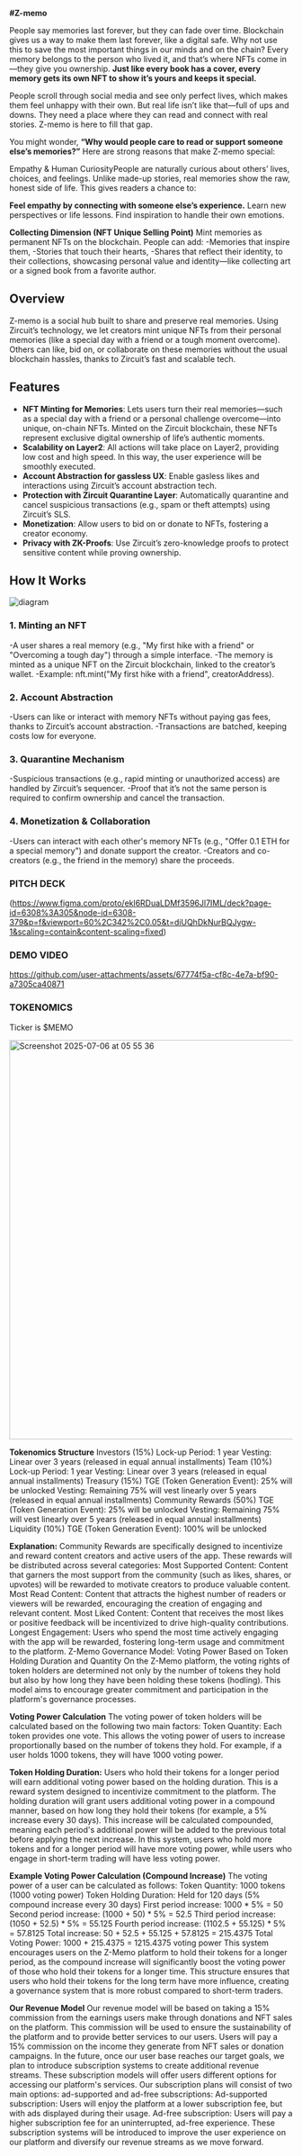 
**#Z-memo**

People say memories last forever, but they can fade over time. Blockchain gives us a way to make them last forever, like a digital safe. Why not use this to save the most important things in our minds and on the chain? Every memory belongs to the person who lived it, and that’s where NFTs come in—they give you ownership. **Just like every book has a cover, every memory gets its own NFT to show it’s yours and keeps it special.**

People scroll through social media and see only perfect lives, which makes them feel unhappy with their own. But real life isn’t like that—full of ups and downs. They need a place where they can read and connect with real stories. Z-memo is here to fill that gap.

You might wonder, **“Why would people care to read or support someone else’s memories?”** Here are strong reasons that make Z-memo special:

Empathy & Human CuriosityPeople are naturally curious about others’ lives, choices, and feelings. Unlike made-up stories, real memories show the raw, honest side of life. This gives readers a chance to:

**Feel empathy by connecting with someone else’s experience.**
Learn new perspectives or life lessons.
Find inspiration to handle their own emotions.

**Collecting Dimension (NFT Unique Selling Point)**
Mint memories as permanent NFTs on the blockchain. People can add:
-Memories that inspire them,
-Stories that touch their hearts,
-Shares that reflect their identity,
to their collections, showcasing personal value and identity—like collecting art or a signed book from a favorite author.


## Overview
Z-memo is a social hub built to share and preserve real memories. Using Zircuit’s technology, we let creators mint unique NFTs from their personal memories (like a special day with a friend or a tough moment overcome). Others can like, bid on, or collaborate on these memories without the usual blockchain hassles, thanks to Zircuit’s fast and scalable tech.


## Features
- **NFT Minting for Memories**: Lets users turn their real memories—such as a special day with a friend or a personal challenge overcome—into unique, on-chain NFTs. Minted on the Zircuit blockchain, these NFTs represent exclusive digital ownership of life’s authentic moments.
- **Scalability on Layer2**: All actions will take place on Layer2, providing low cost and high speed. In this way, the user experience will be smoothly executed.
- **Account Abstraction for gassless UX**: Enable gasless likes and interactions using Zircuit’s account abstraction tech.
- **Protection with Zircuit Quarantine Layer**: Automatically quarantine and cancel suspicious transactions (e.g., spam or theft attempts) using Zircuit’s SLS.
- **Monetization**: Allow users to bid on or donate to NFTs, fostering a creator economy.
- **Privacy with ZK-Proofs**: Use Zircuit’s zero-knowledge proofs to protect sensitive content while proving ownership.

## How It Works

![diagram](https://github.com/user-attachments/assets/c44ebd01-8326-4fe7-9d3c-1d82653852ca)


### 1. Minting an NFT
-A user shares a real memory (e.g., "My first hike with a friend" or "Overcoming a tough day") through a simple interface.
-The memory is minted as a unique NFT on the Zircuit blockchain, linked to the creator’s wallet.
-Example: nft.mint("My first hike with a friend", creatorAddress).


### 2. Account Abstraction
-Users can like or interact with memory NFTs without paying gas fees, thanks to Zircuit’s account abstraction.
-Transactions are batched, keeping costs low for everyone.


### 3. Quarantine Mechanism
-Suspicious transactions (e.g., rapid minting or unauthorized access) are handled by Zircuit’s sequencer.
-Proof that it’s not the same person is required to confirm ownership and cancel the transaction.


### 4. Monetization & Collaboration
-Users can interact with each other's memory NFTs (e.g., "Offer 0.1 ETH for a special memory") and donate support the creator.
-Creators and co-creators (e.g., the friend in the memory) share the proceeds.


### **PITCH DECK**

(https://www.figma.com/proto/ekl6RDuaLDMf3596Jl7IML/deck?page-id=6308%3A305&node-id=6308-379&p=f&viewport=60%2C342%2C0.05&t=diUQhDkNurBQJygw-1&scaling=contain&content-scaling=fixed)


### **DEMO VIDEO**


https://github.com/user-attachments/assets/67774f5a-cf8c-4e7a-bf90-a7305ca40871



### **TOKENOMICS**
Ticker is $MEMO

<img width="710" alt="Screenshot 2025-07-06 at 05 55 36" src="https://github.com/user-attachments/assets/bc54e512-3717-4041-8497-f90b289928aa" />




**Tokenomics Structure**
Investors (15%)
Lock-up Period: 1 year
Vesting: Linear over 3 years (released in equal annual installments)
Team (10%)
Lock-up Period: 1 year
Vesting: Linear over 3 years (released in equal annual installments)
Treasury (15%)
TGE (Token Generation Event): 25% will be unlocked
Vesting: Remaining 75% will vest linearly over 5 years (released in equal annual installments)
Community Rewards (50%)
TGE (Token Generation Event): 25% will be unlocked
Vesting: Remaining 75% will vest linearly over 5 years (released in equal annual installments)
Liquidity (10%)
TGE (Token Generation Event): 100% will be unlocked


**Explanation:**
Community Rewards are specifically designed to incentivize and reward content creators and active users of the app. These rewards will be distributed across several categories:
Most Supported Content: Content that garners the most support from the community (such as likes, shares, or upvotes) will be rewarded to motivate creators to produce valuable content.
Most Read Content: Content that attracts the highest number of readers or viewers will be rewarded, encouraging the creation of engaging and relevant content.
Most Liked Content: Content that receives the most likes or positive feedback will be incentivized to drive high-quality contributions.
Longest Engagement: Users who spend the most time actively engaging with the app will be rewarded, fostering long-term usage and commitment to the platform.
Z-Memo Governance Model: Voting Power Based on Token Holding Duration and Quantity
On the Z-Memo platform, the voting rights of token holders are determined not only by the number of tokens they hold but also by how long they have been holding these tokens (hodling). This model aims to encourage greater commitment and participation in the platform's governance processes.

**Voting Power Calculation**
The voting power of token holders will be calculated based on the following two main factors:
Token Quantity:
Each token provides one vote. This allows the voting power of users to increase proportionally based on the number of tokens they hold.
For example, if a user holds 1000 tokens, they will have 1000 voting power.

**Token Holding Duration:**
Users who hold their tokens for a longer period will earn additional voting power based on the holding duration. This is a reward system designed to incentivize commitment to the platform.
The holding duration will grant users additional voting power in a compound manner, based on how long they hold their tokens (for example, a 5% increase every 30 days). This increase will be calculated compounded, meaning each period's additional power will be added to the previous total before applying the next increase.
In this system, users who hold more tokens and for a longer period will have more voting power, while users who engage in short-term trading will have less voting power.

**Example Voting Power Calculation (Compound Increase)**
The voting power of a user can be calculated as follows:
Token Quantity: 1000 tokens (1000 voting power)
Token Holding Duration: Held for 120 days (5% compound increase every 30 days)
First period increase: 1000 * 5% = 50
Second period increase: (1000 + 50) * 5% = 52.5
Third period increase: (1050 + 52.5) * 5% = 55.125
Fourth period increase: (1102.5 + 55.125) * 5% = 57.8125
Total increase: 50 + 52.5 + 55.125 + 57.8125 = 215.4375
Total Voting Power: 1000 + 215.4375 = 1215.4375 voting power
This system encourages users on the Z-Memo platform to hold their tokens for a longer period, as the compound increase will significantly boost the voting power of those who hold their tokens for a longer time.
This structure ensures that users who hold their tokens for the long term have more influence, creating a governance system that is more robust compared to short-term traders.


**Our Revenue Model**
Our revenue model will be based on taking a 15% commission from the earnings users make through donations and NFT sales on the platform. This commission will be used to ensure the sustainability of the platform and to provide better services to our users. Users will pay a 15% commission on the income they generate from NFT sales or donation campaigns.
In the future, once our user base reaches our target goals, we plan to introduce subscription systems to create additional revenue streams. These subscription models will offer users different options for accessing our platform's services.
Our subscription plans will consist of two main options: ad-supported and ad-free subscriptions:
Ad-supported subscription: Users will enjoy the platform at a lower subscription fee, but with ads displayed during their usage.
Ad-free subscription: Users will pay a higher subscription fee for an uninterrupted, ad-free experience.
These subscription systems will be introduced to improve the user experience on our platform and diversify our revenue streams as we move forward.


